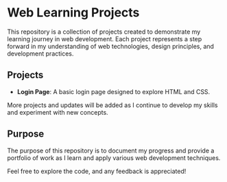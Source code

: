 # Web Learning Projects

This repository is a collection of projects created to demonstrate my learning journey in web development. Each project represents a step forward in my understanding of web technologies, design principles, and development practices.

## Projects
- **Login Page**: A basic login page designed to explore HTML and CSS.

More projects and updates will be added as I continue to develop my skills and experiment with new concepts.

## Purpose
The purpose of this repository is to document my progress and provide a portfolio of work as I learn and apply various web development techniques.

Feel free to explore the code, and any feedback is appreciated!
